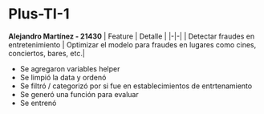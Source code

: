 # Plus-TI-1
**Alejandro Martínez - 21430**
| Feature | Detalle |
|-|-|
| Detectar fraudes en entretenimiento	| Optimizar el modelo para fraudes en lugares como cines, conciertos, bares, etc.|

- Se agregaron variables helper
- Se limpió la data y ordenó
- Se filtró / categorizó por si fue en establecimientos de entrtenamiento
- Se generó una función para evaluar
- Se entrenó
